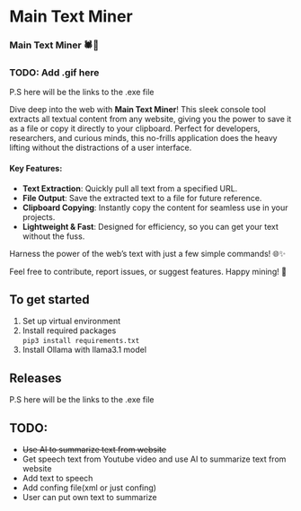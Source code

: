 # Main Text Miner

### Main Text Miner 🕷️📄

### TODO: Add .gif here

P.S here will be the links to the .exe file

Dive deep into the web with **Main Text Miner**! This sleek console tool extracts all textual content from any website, giving you the power to save it as a file or copy it directly to your clipboard. Perfect for developers, researchers, and curious minds, this no-frills application does the heavy lifting without the distractions of a user interface.

#### Key Features:
- **Text Extraction**: Quickly pull all text from a specified URL.
- **File Output**: Save the extracted text to a file for future reference.
- **Clipboard Copying**: Instantly copy the content for seamless use in your projects.
- **Lightweight & Fast**: Designed for efficiency, so you can get your text without the fuss.

Harness the power of the web’s text with just a few simple commands! 🌐✨

Feel free to contribute, report issues, or suggest features. Happy mining! 🚀

## To get started
1. Set up virtual environment <br>
2. Install required packages <br>
```pip3 install requirements.txt```
3. Install Ollama with llama3.1 model

## Releases
P.S here will be the links to the .exe file
## TODO:
<ul>
<li>
<s>Use AI to summarize text from website</s>
</li>
<li>
Get speech text from Youtube video and use AI to summarize text from website
</li>
<li>
Add text to speech 
</li>
<li>
Add confing file(xml or just confing)
</li>
<li>
User can put own text to summarize 
</li>
</ul>